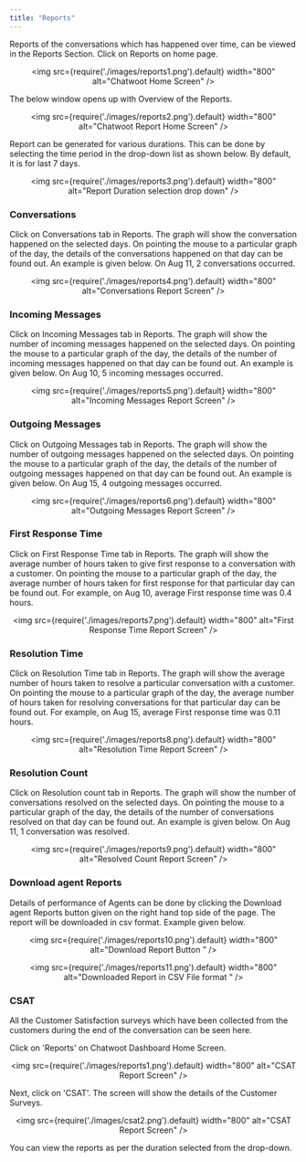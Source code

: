 ```yaml
---
title: "Reports"
---
```

Reports of the conversations which has happened over time, can be viewed in the Reports Section.
Click on Reports on home page.

<div align="center">

<img src={require('./images/reports1.png').default} width="800" alt="Chatwoot Home Screen" />

</div>

The below window opens up with Overview of the Reports.

<div align="center">

<img src={require('./images/reports2.png').default} width="800" alt="Chatwoot Report Home Screen" />

</div>

Report can be generated for various durations. This can be done by selecting the time period in the drop-down list as shown below. By default, it is for last 7 days.

<div align="center">

<img src={require('./images/reports3.png').default} width="800" alt="Report Duration selection drop down" />

</div>

### Conversations

Click on Conversations tab in Reports. The graph will show the conversation happened on the selected days. On pointing the mouse to a particular graph of the day, the details of the conversations happened on that day can be found out. An example is given below. On Aug 11, 2 conversations occurred.

<div align="center">

<img src={require('./images/reports4.png').default} width="800" alt="Conversations Report Screen" />

</div>


### Incoming Messages

Click on Incoming Messages tab in Reports. The graph will show the number of incoming messages happened on the selected days. On pointing the mouse to a particular graph of the day, the details of the number of incoming messages happened on that day can be found out. An example is given below. On Aug 10, 5 incoming messages occurred.

<div align="center">

<img src={require('./images/reports5.png').default} width="800" alt="Incoming Messages Report Screen" />

</div>

### Outgoing Messages

Click on Outgoing Messages tab in Reports. The graph will show the number of outgoing messages happened on the selected days. On pointing the mouse to a particular graph of the day, the details of the number of outgoing messages happened on that day can be found out. An example is given below. On Aug 15, 4 outgoing messages occurred.

<div align="center">

<img src={require('./images/reports6.png').default} width="800" alt="Outgoing Messages Report Screen" />

</div>

### First Response Time

Click on First Response Time tab in Reports. The graph will show the average number of hours taken to give first response to a conversation with a customer. On pointing the mouse to a particular graph of the day, the average number of hours taken for first response for that particular day can be found out. For example, on Aug 10, average First response time was 0.4 hours.

<div align="center">

<img src={require('./images/reports7.png').default} width="800" alt="First Response Time Report Screen" />

</div>

### Resolution Time

Click on Resolution Time tab in Reports. The graph will show the average number of hours taken to resolve a particular conversation with a customer. On pointing the mouse to a particular graph of the day, the average number of hours taken for resolving conversations for that particular day can be found out. For example, on Aug 15, average First response time was 0.11 hours.

<div align="center">

<img src={require('./images/reports8.png').default} width="800" alt="Resolution Time Report Screen" />

</div>

### Resolution Count

Click on Resolution count tab in Reports. The graph will show the number of conversations resolved on the selected days. On pointing the mouse to a particular graph of the day, the details of the number of conversations resolved on that day can be found out. An example is given below. On Aug 11, 1 conversation was resolved.


<div align="center">

<img src={require('./images/reports9.png').default} width="800" alt="Resolved Count Report Screen" />

</div>


### Download agent Reports

Details of performance of Agents can be done by clicking the Download agent Reports button given on the right hand top side of the page.
The report will be downloaded in csv format. Example given below.


<div align="center">

<img src={require('./images/reports10.png').default} width="800" alt="Download Report Button " />

</div>

<div align="center">

<img src={require('./images/reports11.png').default} width="800" alt="Downloaded Report  in CSV File format " />

</div>

### CSAT

All the Customer Satisfaction surveys which have been collected from the customers during the end of the conversation can be seen here.

Click on 'Reports' on Chatwoot Dashboard Home Screen.

<div align="center">

<img src={require('./images/reports1.png').default} width="800" alt="CSAT Report Screen" />

</div>

Next, click on 'CSAT'. The screen will show the details of the Customer Surveys.

<div align="center">

<img src={require('./images/csat2.png').default} width="800" alt="CSAT Report Screen" />

</div>

You can view the reports as per the duration selected from the drop-down. 
